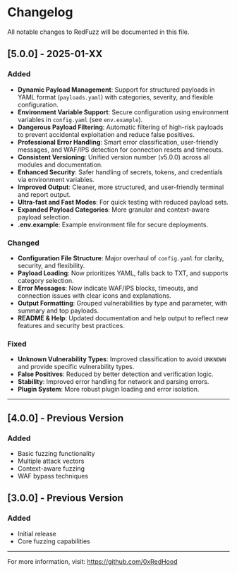 # Changelog

All notable changes to RedFuzz will be documented in this file.

## [5.0.0] - 2025-01-XX

### Added
- **Dynamic Payload Management**: Support for structured payloads in YAML format (`payloads.yaml`) with categories, severity, and flexible configuration.
- **Environment Variable Support**: Secure configuration using environment variables in `config.yaml` (see `env.example`).
- **Dangerous Payload Filtering**: Automatic filtering of high-risk payloads to prevent accidental exploitation and reduce false positives.
- **Professional Error Handling**: Smart error classification, user-friendly messages, and WAF/IPS detection for connection resets and timeouts.
- **Consistent Versioning**: Unified version number (v5.0.0) across all modules and documentation.
- **Enhanced Security**: Safer handling of secrets, tokens, and credentials via environment variables.
- **Improved Output**: Cleaner, more structured, and user-friendly terminal and report output.
- **Ultra-fast and Fast Modes**: For quick testing with reduced payload sets.
- **Expanded Payload Categories**: More granular and context-aware payload selection.
- **.env.example**: Example environment file for secure deployments.

### Changed
- **Configuration File Structure**: Major overhaul of `config.yaml` for clarity, security, and flexibility.
- **Payload Loading**: Now prioritizes YAML, falls back to TXT, and supports category selection.
- **Error Messages**: Now indicate WAF/IPS blocks, timeouts, and connection issues with clear icons and explanations.
- **Output Formatting**: Grouped vulnerabilities by type and parameter, with summary and top payloads.
- **README & Help**: Updated documentation and help output to reflect new features and security best practices.

### Fixed
- **Unknown Vulnerability Types**: Improved classification to avoid `UNKNOWN` and provide specific vulnerability types.
- **False Positives**: Reduced by better detection and verification logic.
- **Stability**: Improved error handling for network and parsing errors.
- **Plugin System**: More robust plugin loading and error isolation.

---

## [4.0.0] - Previous Version

### Added
- Basic fuzzing functionality
- Multiple attack vectors
- Context-aware fuzzing
- WAF bypass techniques

## [3.0.0] - Previous Version

### Added
- Initial release
- Core fuzzing capabilities

---

For more information, visit: https://github.com/0xRedHood 